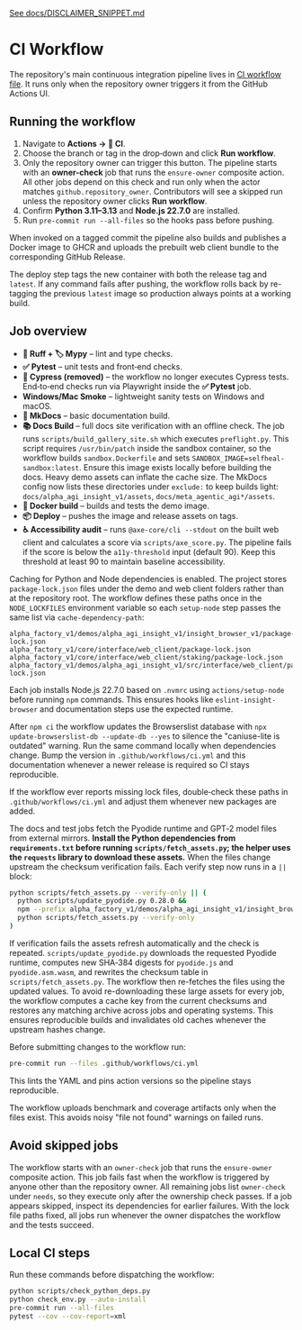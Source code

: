 [See docs/DISCLAIMER_SNIPPET.md](DISCLAIMER_SNIPPET.md)

# CI Workflow

The repository's main continuous integration pipeline lives in
[CI workflow file](https://github.com/MontrealAI/AGI-Alpha-Agent-v0/blob/main/.github/workflows/ci.yml). It runs only when the
repository owner triggers it from the GitHub Actions UI.

## Running the workflow

1. Navigate to **Actions → 🚀 CI**.
2. Choose the branch or tag in the drop‑down and click **Run workflow**.
3. Only the repository owner can trigger this button. The pipeline starts with
   an **owner-check** job that runs the `ensure-owner` composite action. All
   other jobs depend on this check and run only when the actor matches
   `github.repository_owner`. Contributors will see a skipped run unless the
   repository owner clicks **Run workflow**.
4. Confirm **Python&nbsp;3.11–3.13** and **Node.js&nbsp;22.7.0** are installed.
5. Run `pre-commit run --all-files` so the hooks pass before pushing.

When invoked on a tagged commit the pipeline also builds and publishes a Docker
image to GHCR and uploads the prebuilt web client bundle to the corresponding
GitHub Release.

The deploy step tags the new container with both the release tag and `latest`.
If any command fails after pushing, the workflow rolls back by re-tagging the
previous `latest` image so production always points at a working build.

## Job overview

- **🧹 Ruff + 🏷️ Mypy** – lint and type checks.
- **✅ Pytest** – unit tests and front‑end checks.
- **🎯 Cypress (removed)** – the workflow no longer executes Cypress tests. End‑to‑end checks run via Playwright inside the **✅ Pytest** job.
- **Windows/Mac Smoke** – lightweight sanity tests on Windows and macOS.
- **📜 MkDocs** – basic documentation build.
- **📚 Docs Build** – full docs site verification with an offline check. The job runs
  `scripts/build_gallery_site.sh` which executes `preflight.py`. This
  script requires `/usr/bin/patch` inside the sandbox container, so the
  workflow builds `sandbox.Dockerfile` and sets `SANDBOX_IMAGE=selfheal-sandbox:latest`.
  Ensure this image exists locally before building the docs.
  Heavy demo assets can inflate the cache size. The MkDocs config
  now lists these directories under `exclude:` to keep builds light:
  `docs/alpha_agi_insight_v1/assets`, `docs/meta_agentic_agi*/assets`.
- **🐳 Docker build** – builds and tests the demo image.
- **📦 Deploy** – pushes the image and release assets on tags.
- **♿ Accessibility audit** – runs `@axe-core/cli --stdout` on the built web client
  and calculates a score via `scripts/axe_score.py`. The pipeline fails if the
  score is below the `a11y-threshold` input (default 90).
  Keep this threshold at least 90 to maintain baseline accessibility.

Caching for Python and Node dependencies is enabled. The project stores
`package-lock.json` files under the demo and web client folders rather than at
 the repository root. The workflow defines these paths once in the
`NODE_LOCKFILES` environment variable so each `setup-node` step
passes the same list via `cache-dependency-path`:

```
alpha_factory_v1/demos/alpha_agi_insight_v1/insight_browser_v1/package-lock.json
alpha_factory_v1/core/interface/web_client/package-lock.json
alpha_factory_v1/core/interface/web_client/staking/package-lock.json
alpha_factory_v1/demos/alpha_agi_insight_v1/src/interface/web_client/package-lock.json
```
Each job installs Node.js 22.7.0 based on `.nvmrc` using `actions/setup-node` before
running `npm` commands. This ensures hooks like `eslint-insight-browser` and
documentation steps use the expected runtime.

After `npm ci` the workflow updates the Browserslist database with
`npx update-browserslist-db --update-db --yes` to silence the
"caniuse-lite is outdated" warning. Run the same command locally when
dependencies change. Bump the version in `.github/workflows/ci.yml` and this
documentation whenever a newer release is required so CI stays reproducible.

If the workflow ever reports missing lock files, double‑check these paths
in `.github/workflows/ci.yml` and adjust them whenever new packages are added.

The docs and test jobs fetch the Pyodide runtime and GPT‑2 model files from
external mirrors. **Install the Python dependencies from `requirements.txt`
before running `scripts/fetch_assets.py`; the helper uses the `requests`
library to download these assets.** When the files change upstream the checksum
verification fails. Each verify step now runs in a `||` block:

```bash
python scripts/fetch_assets.py --verify-only || (
  python scripts/update_pyodide.py 0.28.0 &&
  npm --prefix alpha_factory_v1/demos/alpha_agi_insight_v1/insight_browser_v1 run fetch-assets &&
  python scripts/fetch_assets.py --verify-only
)
```

If verification fails the assets refresh automatically and the check is
repeated. `scripts/update_pyodide.py` downloads the requested Pyodide
runtime, computes new SHA‑384 digests for `pyodide.js` and
`pyodide.asm.wasm`, and rewrites the checksum table in `scripts/fetch_assets.py`.
The workflow then re-fetches the files using the updated values. To avoid
re-downloading these large assets for every job, the workflow computes a cache
key from the current checksums and restores any matching archive across jobs and
operating systems. This ensures reproducible builds and invalidates old caches
whenever the upstream hashes change.

Before submitting changes to the workflow run:

```bash
pre-commit run --files .github/workflows/ci.yml
```

This lints the YAML and pins action versions so the pipeline stays reproducible.

The workflow uploads benchmark and coverage artifacts only when the files exist. This avoids noisy "file not found" warnings on failed runs.

## Avoid skipped jobs

The workflow starts with an `owner-check` job that runs the `ensure-owner`
composite action. This job fails fast when the workflow is triggered by anyone
other than the repository owner. All remaining jobs list `owner-check` under
`needs`, so they execute only after the ownership check passes. If a job appears
skipped, inspect its dependencies for earlier failures. With the lock file paths
fixed, all jobs run whenever the owner dispatches the workflow and the tests
succeed.

## Local CI steps

Run these commands before dispatching the workflow:

```bash
python scripts/check_python_deps.py
python check_env.py --auto-install
pre-commit run --all-files
pytest --cov --cov-report=xml
```
